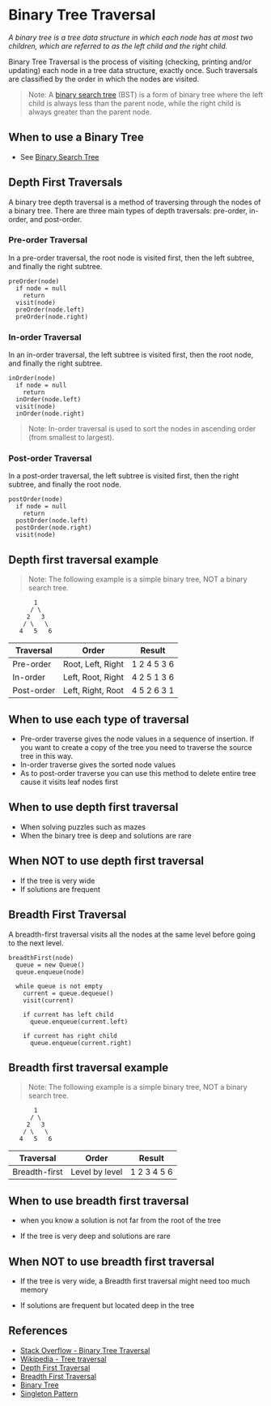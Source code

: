 # Binary Tree Traversal

_A binary tree is a tree data structure in which each node has at most two children, which are referred to as the left child and the right child._

Binary Tree Traversal is the process of visiting (checking, printing and/or updating) each node in a tree data structure, exactly once. Such traversals are classified by the order in which the nodes are visited.

> Note: A [binary search tree](./BINARY-SEARCH-TREE.md) (BST) is a form of binary tree where the left child is always less than the parent node, while the right child is always greater than the parent node.

## When to use a Binary Tree

- See [Binary Search Tree](./BINARY-SEARCH-TREE.md)

## Depth First Traversals

A binary tree depth traversal is a method of traversing through the nodes of a binary tree. There are three main types of depth traversals: pre-order, in-order, and post-order.

### Pre-order Traversal

In a pre-order traversal, the root node is visited first, then the left subtree, and finally the right subtree.

```text
preOrder(node)
  if node = null
    return
  visit(node)
  preOrder(node.left)
  preOrder(node.right)
```

### In-order Traversal

In an in-order traversal, the left subtree is visited first, then the root node, and finally the right subtree.

```text
inOrder(node)
  if node = null
    return
  inOrder(node.left)
  visit(node)
  inOrder(node.right)
```

> Note: In-order traversal is used to sort the nodes in ascending order (from smallest to largest).

### Post-order Traversal

In a post-order traversal, the left subtree is visited first, then the right subtree, and finally the root node.

```text
postOrder(node)
  if node = null
    return
  postOrder(node.left)
  postOrder(node.right)
  visit(node)
```

## Depth first traversal example

> Note: The following example is a simple binary tree, NOT a binary search tree.

```text
       1
      / \
     2   3
    / \   \
   4   5   6
```

| Traversal  | Order             | Result      |
| ---------- | ----------------- | ----------- |
| Pre-order  | Root, Left, Right | 1 2 4 5 3 6 |
| In-order   | Left, Root, Right | 4 2 5 1 3 6 |
| Post-order | Left, Right, Root | 4 5 2 6 3 1 |

## When to use each type of traversal

- Pre-order traverse gives the node values in a sequence of insertion. If you want to create a copy of the tree you need to traverse the source tree in this way.
- In-order traverse gives the sorted node values
- As to post-order traverse you can use this method to delete entire tree cause it visits leaf nodes first

## When to use depth first traversal

- When solving puzzles such as mazes
- When the binary tree is deep and solutions are rare

## When NOT to use depth first traversal

- If the tree is very wide
- If solutions are frequent

## Breadth First Traversal

A breadth-first traversal visits all the nodes at the same level before going to the next level.

```text
breadthFirst(node)
  queue = new Queue()
  queue.enqueue(node)

  while queue is not empty
    current = queue.dequeue()
    visit(current)

    if current has left child
      queue.enqueue(current.left)

    if current has right child
      queue.enqueue(current.right)
```

## Breadth first traversal example

> Note: The following example is a simple binary tree, NOT a binary search tree.

```text
       1
      / \
     2   3
    / \   \
   4   5   6
```

| Traversal     | Order          | Result      |
| ------------- | -------------- | ----------- |
| Breadth-first | Level by level | 1 2 3 4 5 6 |

## When to use breadth first traversal

- when you know a solution is not far from the root of the tree

- If the tree is very deep and solutions are rare

## When NOT to use breadth first traversal

- If the tree is very wide, a Breadth first traversal might need too much memory

- If solutions are frequent but located deep in the tree

## References

- [Stack Overflow - Binary Tree Traversal](https://stackoverflow.com/questions/3332947/what-are-the-practical-factors-to-consider-when-choosing-between-depth-first-sea)
- [Wikipedia - Tree traversal](https://en.wikipedia.org/wiki/Tree_traversal)
- [Depth First Traversal](https://en.wikipedia.org/wiki/Depth-first_search)
- [Breadth First Traversal](https://en.wikipedia.org/wiki/Breadth-first_search)
- [Binary Tree](https://en.wikipedia.org/wiki/Binary_tree#:~:text=A%20binary%20tree%20is%20a%20rooted%20tree%20that%20is%20also,to%20it%20a%20level%20below.)
- [Singleton Pattern](https://en.wikipedia.org/wiki/Singleton_pattern)
